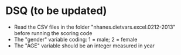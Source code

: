 # DSQ (to be updated)

* Read the CSV files in the folder "nhanes.dietvars.excel.0212-2013" before running the scoring code
* The "gender" variable coding: 1 = male; 2 = female
* The "AGE" variable should be an integer measured in year

